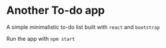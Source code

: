 # Another To-do app

A simple minimalistic to-do list built with `react` and `bootstrap`

Run the app with `npm start`
